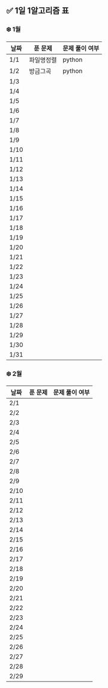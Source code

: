 ## ✅ 1일 1알고리즘 표

### ❄️ 1월

| 날짜 | 푼 문제    | 문제 풀이 여부 |
| ---- | ---------- | -------------- |
| 1/1  | 파일명정렬 | python         |
| 1/2  | 방금그곡   | python         |
| 1/3  |            |                |
| 1/4  |            |                |
| 1/5  |            |                |
| 1/6  |            |                |
| 1/7  |            |                |
| 1/8  |            |                |
| 1/9  |            |                |
| 1/10 |            |                |
| 1/11 |            |                |
| 1/12 |            |                |
| 1/13 |            |                |
| 1/14 |            |                |
| 1/15 |            |                |
| 1/16 |            |                |
| 1/17 |            |                |
| 1/18 |            |                |
| 1/19 |            |                |
| 1/20 |            |                |
| 1/21 |            |                |
| 1/22 |            |                |
| 1/23 |            |                |
| 1/24 |            |                |
| 1/25 |            |                |
| 1/26 |            |                |
| 1/27 |            |                |
| 1/28 |            |                |
| 1/29 |            |                |
| 1/30 |            |                |
| 1/31 |            |                |

### ❄️ 2월

| 날짜 | 푼 문제 | 문제 풀이 여부 |
| ---- | ------- | -------------- |
| 2/1  |         |                |
| 2/2  |         |                |
| 2/3  |         |                |
| 2/4  |         |                |
| 2/5  |         |                |
| 2/6  |         |                |
| 2/7  |         |                |
| 2/8  |         |                |
| 2/9  |         |                |
| 2/10 |         |                |
| 2/11 |         |                |
| 2/12 |         |                |
| 2/13 |         |                |
| 2/14 |         |                |
| 2/15 |         |                |
| 2/16 |         |                |
| 2/17 |         |                |
| 2/18 |         |                |
| 2/19 |         |                |
| 2/20 |         |                |
| 2/21 |         |                |
| 2/22 |         |                |
| 2/23 |         |                |
| 2/24 |         |                |
| 2/25 |         |                |
| 2/26 |         |                |
| 2/27 |         |                |
| 2/28 |         |                |
| 2/29 |         |                |
